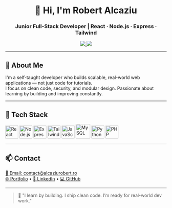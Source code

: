 <h1 align="center">👋 Hi, I'm Robert Alcaziu</h1>
<h3 align="center">Junior Full-Stack Developer | React · Node.js · Express · Tailwind</h3>

<p align="center">
  <a href="https://alcaziurobert.ro" target="_blank">
    <img src="https://img.shields.io/badge/🌐%20Portfolio-Visit-blue?style=for-the-badge" />
  </a>
  <a href="https://www.linkedin.com/in/alcaziurobert/" target="_blank">
    <img src="https://img.shields.io/badge/LinkedIn-Profile-blue?logo=linkedin&style=for-the-badge" />
  </a>
</p>

---

## 🚀 About Me

I'm a self-taught developer who builds scalable, real-world web applications — not just code for tutorials.  
I focus on clean code, security, and modular design. Passionate about learning by building and improving constantly.

---

## 🔧 Tech Stack

<p>
  <img src="https://cdn.jsdelivr.net/gh/devicons/devicon/icons/react/react-original.svg" width="40" title="React"/>
  <img src="https://cdn.jsdelivr.net/gh/devicons/devicon/icons/nodejs/nodejs-original.svg" width="40" title="Node.js"/>
  <img src="https://cdn.jsdelivr.net/gh/devicons/devicon/icons/express/express-original.svg" width="40" title="Express.js"/>
  <img src="https://www.vectorlogo.zone/logos/tailwindcss/tailwindcss-icon.svg" width="40" title="Tailwind CSS"/>
  <img src="https://cdn.jsdelivr.net/gh/devicons/devicon/icons/javascript/javascript-original.svg" width="40" title="JavaScript"/>
  <img src="https://cdn.jsdelivr.net/gh/devicons/devicon/icons/mysql/mysql-original-wordmark.svg" width="45" title="MySQL"/>
  <img src="https://cdn.jsdelivr.net/gh/devicons/devicon/icons/python/python-original.svg" width="40" title="Python"/>
  <img src="https://cdn.jsdelivr.net/gh/devicons/devicon/icons/php/php-original.svg" width="40" title="PHP"/>
</p>

---

## 📫 Contact

[📩 Email: contact@alcaziurobert.ro](mailto:contact@alcaziurobert.ro)  
[🌐 Portfolio](https://alcaziurobert.ro) • [💼 LinkedIn](https://www.linkedin.com/in/alcaziurobert/) • [💻 GitHub](https://github.com/robertalc1)

---

> 💬 "I learn by building. I ship clean code. I’m ready for real-world dev work."
